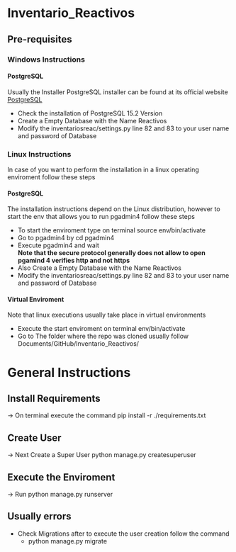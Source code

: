 # Inventario_Reactivos

## Pre-requisites
### Windows Instructions 
#### PostgreSQL
Usually the Installer PostgreSQL installer can be found at its official website  [PostgreSQL](https://www.enterprisedb.com/downloads/postgres-postgresql-downloads)
* Check the installation of PostgreSQL 15.2 Version<br>
* Create a Empty Database with the Name Reactivos<br>
* Modify the inventariosreac/settings.py  line 82 and 83  to your user name and password of Database<br>


### Linux Instructions 

In case of you want to perform the installation in a linux operating enviroment follow these steps<br>

#### PostgreSQL 
The installation instructions depend on the Linux distribution, however to start the env that allows you to run pgadmin4 follow these steps<br>
* To start the enviroment type on terminal source env/bin/activate <br>
* Go to pgadmin4 by cd pgadmin4 <br>
* Execute pgadmin4 and wait <br>
**Note that the secure protocol generally does not allow to open pgamind 4 verifies http and not https**<br>
* Also Create a Empty Database with the Name Reactivos<br>
* Modify the inventariosreac/settings.py  line 82 and 83  to your user name and password of Database<br>

#### Virtual Enviroment
Note that linux executions usually take place in virtual environments <br>
* Execute the start enviroment on terminal  env/bin/activate <br>
* Go to The folder where the repo was cloned usually follow Documents/GitHub/Inventario_Reactivos/<br>

# General Instructions 

## Install Requirements
→ On terminal execute the command pip install -r ./requirements.txt <br>
## Create User
→ Next Create a Super User python manage.py createsuperuser<br>

## Execute the Enviroment
→ Run python manage.py runserver<br>

## Usually errors 
* Check Migrations after to execute  the user creation follow the command <br>
    - python manage.py migrate <br>
 

